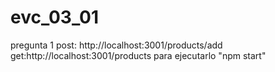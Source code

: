 # evc_03_01
pregunta 1
post: http://localhost:3001/products/add
get:http://localhost:3001/products
 para ejecutarlo "npm start"
